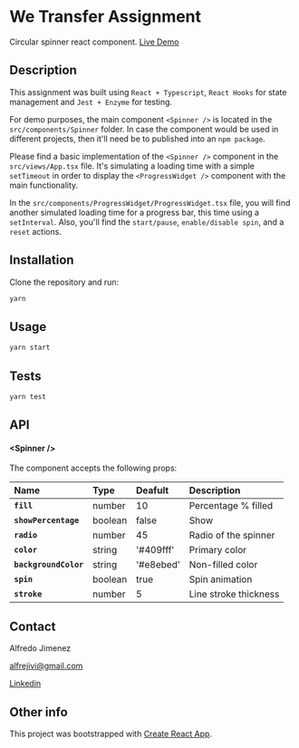# We Transfer Assignment

Circular spinner react component. [Live Demo](https://confident-haibt-6ff93b.netlify.com/)

## Description

This assignment was built using `React + Typescript`, `React Hooks` for state management and `Jest + Enzyme` for testing.

For demo purposes, the main component `<Spinner />` is located in the `src/components/Spinner` folder. In case the component would be used in different projects, then it'll need be to published into an `npm package`.

Please find a basic implementation of the `<Spinner />` component in the `src/views/App.tsx` file. It's simulating a loading time with a simple `setTimeout` in order to display the `<ProgressWidget />` component with the main functionality.

In the `src/components/ProgressWidget/ProgressWidget.tsx` file, you will find another simulated loading time for a progress bar, this time using a `setInterval`. Also, you'll find the `start/pause`, `enable/disable spin`, and a `reset` actions.


## Installation

Clone the repository and run:
```bash
yarn
```

## Usage

```bash
yarn start
```

## Tests

```bash
yarn test
```

## API

#### &lt;Spinner />

The component accepts the following props:

|Name|Type|Deafult|Description
|:--|:-----|:-----|:-----|
|**`fill`**|number|10|Percentage % filled
|**`showPercentage`**|boolean|false|Show
|**`radio`**|number|45|Radio of the spinner
|**`color`**|string|'#409fff'|Primary color
|**`backgroundColor`**|string|'#e8ebed'|Non-filled color
|**`spin`**|boolean|true|Spin animation
|**`stroke`**|number|5|Line stroke thickness

## Contact

Alfredo Jimenez

alfrejivi@gmail.com

[Linkedin](https://www.linkedin.com/in/alfrejivi/)

## Other info

This project was bootstrapped with [Create React App](https://github.com/facebook/create-react-app).
